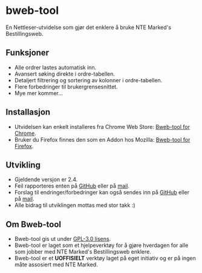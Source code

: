 # bweb-tool
En Nettleser-utvidelse som gjør det enklere å bruke NTE Marked's Bestillingsweb.

## Funksjoner
* Alle ordrer lastes automatisk inn.
* Avansert søking direkte i ordre-tabellen.
* Detaljert filtrering og sortering av kolonner i ordre-tabellen.
* Flere forbedringer til brukergrensesnittet.
* Mye mer kommer...

## Installasjon
* Utvidelsen kan enkelt installeres fra Chrome Web Store: [Bweb-tool for Chrome](https://chrome.google.com/webstore/detail/bweb-tool/knfdabmdmamjglkopginfhahnhecbnhl).
* Bruker du Firefox finnes den som en Addon hos Mozilla: [Bweb-tool for Firefox](https://addons.mozilla.org/en-US/firefox/addon/bweb-tool/).

## Utvikling
* Gjeldende versjon er 2.4.
* Feil rapporteres enten på [GitHub](https://github.com/tombayo/bweb-tool) eller på [mail](mailto:bweb-tool.dev@tombayo.com).
* Forslag til endringer/forbedringer kan også sendes inn på [GitHub](https://github.com/tombayo/bweb-tool) eller på [mail](mailto:bweb-tool.dev@tombayo.com).
* Alle bidrag til utviklingen mottas med stor takk :)

## Om Bweb-tool
* Bweb-tool gis ut under [GPL-3.0 lisens](https://github.com/tombayo/bweb-tool/blob/master/LICENSE).
* Bweb-tool er laget som et hjelpeverktøy for å gjøre hverdagen for alle som jobber med NTE Marked's Bestillingsweb enklere.  
* Bweb-tool er et __UOFFISIELT__ verktøy laget på eget initiativ og er på ingen måte assosiert med NTE Marked.
